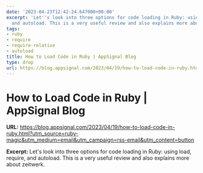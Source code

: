 ```yaml
---
date: '2023-04-23T12:42:24.647000+00:00'
excerpt: 'Let''s look into three options for code loading in Ruby: using load, require,
  and autoload. This is a very useful review and also explains more about zeitwerk.'
tags:
- ruby
- require
- require-relative
- autoload
title: How to Load Code in Ruby | AppSignal Blog
type: drop
url: https://blog.appsignal.com/2023/04/19/how-to-load-code-in-ruby.html?utm_source=ruby-magic&utm_medium=email&utm_campaign=rss-email&utm_content=button
---
```


# How to Load Code in Ruby | AppSignal Blog

**URL:** https://blog.appsignal.com/2023/04/19/how-to-load-code-in-ruby.html?utm_source=ruby-magic&utm_medium=email&utm_campaign=rss-email&utm_content=button

**Excerpt:** Let's look into three options for code loading in Ruby: using load, require, and autoload. This is a very useful review and also explains more about zeitwerk.
